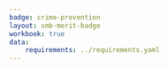 ```yaml
---
badge: crime-prevention
layout: smb-merit-badge
workbook: true
data:
    requirements: ../requirements.yaml
---
```

